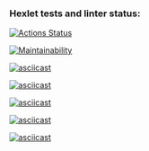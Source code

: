 ### Hexlet tests and linter status:
[![Actions Status](https://github.com/makson11/frontend-project-lvl1/workflows/hexlet-check/badge.svg)](https://github.com/makson11/frontend-project-lvl1/actions)

[![Maintainability](https://api.codeclimate.com/v1/badges/a99a88d28ad37a79dbf6/maintainability)](https://codeclimate.com/github/codeclimate/codeclimate/maintainability)

[![asciicast](https://asciinema.org/a/dMHFDDy7A66QZiMnqQcQitEh9.svg)](https://asciinema.org/a/dMHFDDy7A66QZiMnqQcQitEh9)

[![asciicast](https://asciinema.org/a/GbaX5hxjYu6bfv6XodtmUwrB0.svg)](https://asciinema.org/a/GbaX5hxjYu6bfv6XodtmUwrB0)

[![asciicast](https://asciinema.org/a/aokmQwgt89HZEq6YtMPEIpFdq.svg)](https://asciinema.org/a/aokmQwgt89HZEq6YtMPEIpFdq)

[![asciicast](https://asciinema.org/a/GrWj0g49P8J6PS7lDQtqyypPn.svg)](https://asciinema.org/a/GrWj0g49P8J6PS7lDQtqyypPn)

[![asciicast](https://asciinema.org/a/XQWvfAubWvBwkYlHUQ7wJWtcD.svg)](https://asciinema.org/a/XQWvfAubWvBwkYlHUQ7wJWtcD)
